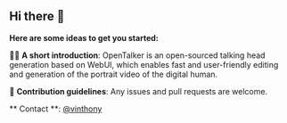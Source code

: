 ## Hi there 👋



**Here are some ideas to get you started:**

🙋‍♀️ **A short introduction**: OpenTalker is an open-sourced talking head generation based on WebUI, which enables fast and user-friendly editing and generation of the portrait video of the digital human. 

🌈 **Contribution guidelines**: Any issues and pull requests are welcome.


** Contact **: [@vinthony](https://github.com/vinthony)
